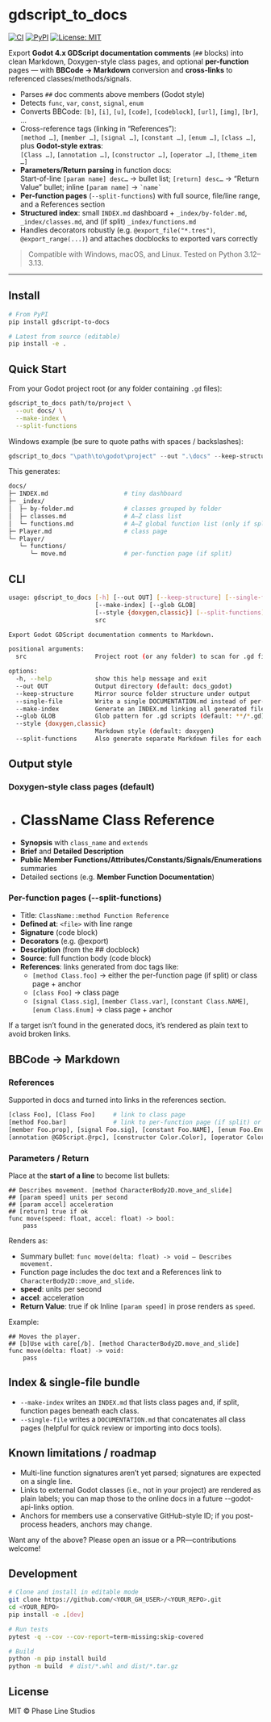 # gdscript_to_docs

[![CI](https://github.com/phaseLineStudios/gdscript_to_docs/actions/workflows/ci.yml/badge.svg)](https://github.com/phaseLineStudios/gdscript_to_docs/actions/workflows/ci.yml)
[![PyPI](https://img.shields.io/pypi/v/gdscript-to-docs.svg)](https://pypi.org/project/gdscript-to-docs/)
[![License: MIT](https://img.shields.io/badge/License-MIT-blue.svg)](#license)

Export **Godot 4.x GDScript documentation comments** (`##` blocks) into clean Markdown, Doxygen-style class pages, and optional **per-function** pages — with **BBCode → Markdown** conversion and **cross-links** to referenced classes/methods/signals.

- Parses `##` doc comments above members (Godot style)
- Detects `func`, `var`, `const`, `signal`, `enum`
- Converts BBCode: `[b]`, `[i]`, `[u]`, `[code]`, `[codeblock]`, `[url]`, `[img]`, `[br]`, …
- Cross-reference tags (linking in “References”):  
  `[method …]`, `[member …]`, `[signal …]`, `[constant …]`, `[enum …]`, `[class …]`, plus **Godot-style extras**:  
  `[Class …]`, `[annotation …]`, `[constructor …]`, `[operator …]`, `[theme_item …]`
- **Parameters/Return parsing** in function docs:  
  Start-of-line `[param name] desc…` → bullet list; `[return] desc…` → “Return Value” bullet; inline `[param name]` → `` `name` ``
- **Per-function pages** (`--split-functions`) with full source, file/line range, and a References section
- **Structured index**: small `INDEX.md` dashboard + `_index/by-folder.md`, `_index/classes.md`, and (if split) `_index/functions.md`
- Handles decorators robustly (e.g. `@export_file("*.tres")`, `@export_range(...)`) and attaches docblocks to exported vars correctly

> Compatible with Windows, macOS, and Linux. Tested on Python 3.12–3.13.

---

## Install

```bash
# From PyPI
pip install gdscript-to-docs

# Latest from source (editable)
pip install -e .
```

## Quick Start
From your Godot project root (or any folder containing `.gd` files):
```bash
gdscript_to_docs path/to/project \
  --out docs/ \
  --make-index \
  --split-functions
```

Windows example (be sure to quote paths with spaces / backslashes):
```powershell
gdscript_to_docs "\path\to\godot\project" --out ".\docs" --keep-structure --make-index --split-functions
```

This generates:
```bash
docs/
├─ INDEX.md                     # tiny dashboard
├─ _index/
│  ├─ by-folder.md              # classes grouped by folder
│  ├─ classes.md                # A–Z class list
│  └─ functions.md              # A–Z global function list (only if split-functions)
├─ Player.md                    # class page
└─ Player/
   └─ functions/
      └─ move.md                # per-function page (if split)
```

## CLI
```bash
usage: gdscript_to_docs [-h] [--out OUT] [--keep-structure] [--single-file]
                        [--make-index] [--glob GLOB]
                        [--style {doxygen,classic}] [--split-functions]
                        src

Export Godot GDScript documentation comments to Markdown.

positional arguments:
  src                   Project root (or any folder) to scan for .gd files

options:
  -h, --help            show this help message and exit
  --out OUT             Output directory (default: docs_godot)
  --keep-structure      Mirror source folder structure under output
  --single-file         Write a single DOCUMENTATION.md instead of per-script files
  --make-index          Generate an INDEX.md linking all generated files
  --glob GLOB           Glob pattern for .gd scripts (default: **/*.gd)
  --style {doxygen,classic}
                        Markdown style (default: doxygen)
  --split-functions     Also generate separate Markdown files for each function
```

## Output style
### Doxygen-style class pages (default)
- # ClassName Class Reference
- **Synopsis** with `class_name` and `extends`
- **Brief** and **Detailed Description**
- **Public Member Functions/Attributes/Constants/Signals/Enumerations** summaries
- Detailed sections (e.g. **Member Function Documentation**)

### Per-function pages (--split-functions)
- Title: `ClassName::method Function Reference`
- **Defined at**: `<file>` with line range
- **Signature** (code block)
- **Decorators** (e.g. @export)
- **Description** (from the ## docblock)
- **Source**: full function body (code block)
- **References**: links generated from doc tags like:
  - `[method Class.foo]` → either the per-function page (if split) or class page + anchor
  - `[class Foo]` → class page
  - `[signal Class.sig]`, `[member Class.var]`, `[constant Class.NAME]`, `[enum Class.Enum]` → class page + anchor

If a target isn’t found in the generated docs, it’s rendered as plain text to avoid broken links.

## BBCode → Markdown
### References
Supported in docs and turned into links in the references section.
```bash
[class Foo], [Class Foo]     # link to class page
[method Foo.bar]             # link to per-function page (if split) or class+anchor
[member Foo.prop], [signal Foo.sig], [constant Foo.NAME], [enum Foo.Enum]
[annotation @GDScript.@rpc], [constructor Color.Color], [operator Color.operator *], [theme_item Label.font]
```

### Parameters / Return
Place at the **start of a line** to become list bullets:
```gdscript
## Describes movement. [method CharacterBody2D.move_and_slide]
## [param speed] units per second
## [param accel] acceleration
## [return] true if ok
func move(speed: float, accel: float) -> bool:
    pass

```
Renders as:
- Summary bullet: `func move(delta: float) -> void — Describes movement.`
- Function page includes the doc text and a References link to `CharacterBody2D::move_and_slide`.
- **speed**: units per second
- **accel**: acceleration
- **Return Value**: true if ok
Inline `[param speed]` in prose renders as `speed`.

Example:
```gdscript
## Moves the player.
## [b]Use with care[/b]. [method CharacterBody2D.move_and_slide]
func move(delta: float) -> void:
    pass
```

## Index & single-file bundle
- `--make-index` writes an `INDEX.md` that lists class pages and, if split, function pages beneath each class.
- `--single-file` writes a `DOCUMENTATION.md` that concatenates all class pages (helpful for quick review or importing into docs tools).

## Known limitations / roadmap
- Multi-line function signatures aren’t yet parsed; signatures are expected on a single line.
- Links to external Godot classes (i.e., not in your project) are rendered as plain labels; you can map those to the online docs in a future --godot-api-links option.
- Anchors for members use a conservative GitHub-style ID; if you post-process headers, anchors may change.

Want any of the above? Please open an issue or a PR—contributions welcome!

## Development
```bash
# Clone and install in editable mode
git clone https://github.com/<YOUR_GH_USER>/<YOUR_REPO>.git
cd <YOUR_REPO>
pip install -e .[dev]

# Run tests
pytest -q --cov --cov-report=term-missing:skip-covered

# Build
python -m pip install build
python -m build  # dist/*.whl and dist/*.tar.gz
```

## License
MIT © Phase Line Studios